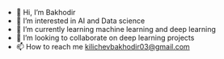 - 👋 Hi, I’m Bakhodir
- 👀 I’m interested in AI and Data science
- 🌱 I’m currently learning machine learning and deep learning
- 💞️ I’m looking to collaborate on deep learning projects
- 📫 How to reach me kilichevbakhodir03@gmail.com

<!---
BAXA88bek/BAXA88bek is a ✨ special ✨ repository because its `README.md` (this file) appears on your GitHub profile.
You can click the Preview link to take a look at your changes.
--->

